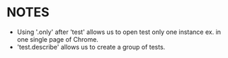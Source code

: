 # NOTES

- Using '.only' after 'test' allows us to open test only one instance ex. in one single page of Chrome.
- 'test.describe' allows us to create a group of tests.
